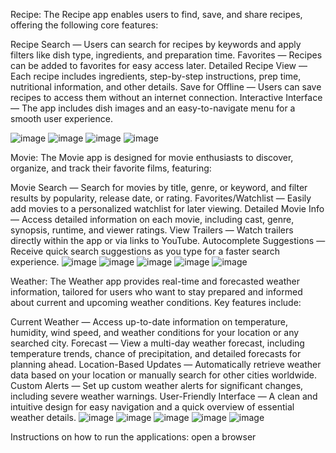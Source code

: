Recipe:
The Recipe app enables users to find, save, and share recipes, offering the following core features:

Recipe Search — Users can search for recipes by keywords and apply filters like dish type, ingredients, and preparation time.
Favorites — Recipes can be added to favorites for easy access later.
Detailed Recipe View — Each recipe includes ingredients, step-by-step instructions, prep time, nutritional information, and other details.
Save for Offline — Users can save recipes to access them without an internet connection.
Interactive Interface — The app includes dish images and an easy-to-navigate menu for a smooth user experience.

![image](https://github.com/user-attachments/assets/46d1c48f-7172-42c5-ae67-d63a3aaedf6a)
![image](https://github.com/user-attachments/assets/6e71763e-c773-42b6-bb1c-8b641e2de140)
![image](https://github.com/user-attachments/assets/11968f97-0d3d-4266-84d0-1be9a732d23f)
![image](https://github.com/user-attachments/assets/812eed10-f4ba-44a4-83b6-f8abdf6a9576)

Movie:
The Movie app is designed for movie enthusiasts to discover, organize, and track their favorite films, featuring:

Movie Search — Search for movies by title, genre, or keyword, and filter results by popularity, release date, or rating.
Favorites/Watchlist — Easily add movies to a personalized watchlist for later viewing.
Detailed Movie Info — Access detailed information on each movie, including cast, genre, synopsis, runtime, and viewer ratings.
View Trailers — Watch trailers directly within the app or via links to YouTube.
Autocomplete Suggestions — Receive quick search suggestions as you type for a faster search experience.
![image](https://github.com/user-attachments/assets/e7cd1f2a-3421-440d-a488-8395244ae2cf)
![image](https://github.com/user-attachments/assets/57e38cc5-f78c-4f6f-9f6f-4adc982f8a66)
![image](https://github.com/user-attachments/assets/20e3b554-44cb-45f5-83a5-89a306c33ace)
![image](https://github.com/user-attachments/assets/84aa7718-0399-468d-99e9-5d5cf8cda5cc)
![image](https://github.com/user-attachments/assets/2d3ad8ba-953f-42cf-82e8-4a688d6e659b)

Weather:
The Weather app provides real-time and forecasted weather information, tailored for users who want to stay prepared and informed about current and upcoming weather conditions. Key features include:

Current Weather — Access up-to-date information on temperature, humidity, wind speed, and weather conditions for your location or any searched city.
Forecast — View a multi-day weather forecast, including temperature trends, chance of precipitation, and detailed forecasts for planning ahead.
Location-Based Updates — Automatically retrieve weather data based on your location or manually search for other cities worldwide.
Custom Alerts — Set up custom weather alerts for significant changes, including severe weather warnings.
User-Friendly Interface — A clean and intuitive design for easy navigation and a quick overview of essential weather details.
![image](https://github.com/user-attachments/assets/c7362f40-fe5b-4e88-9b51-cc1221915da5)
 ![image](https://github.com/user-attachments/assets/04c5d832-7902-4b28-a6f2-41ae9b04a6e5)
![image](https://github.com/user-attachments/assets/c18822de-39aa-46d0-bc37-30880d388ecb)
![image](https://github.com/user-attachments/assets/6a6f6478-c786-43cf-8801-ecf7da62996f)
![image](https://github.com/user-attachments/assets/b33925d7-e861-4c3d-9975-b185e3b268d2)


Instructions on how to run the applications: open a browser
